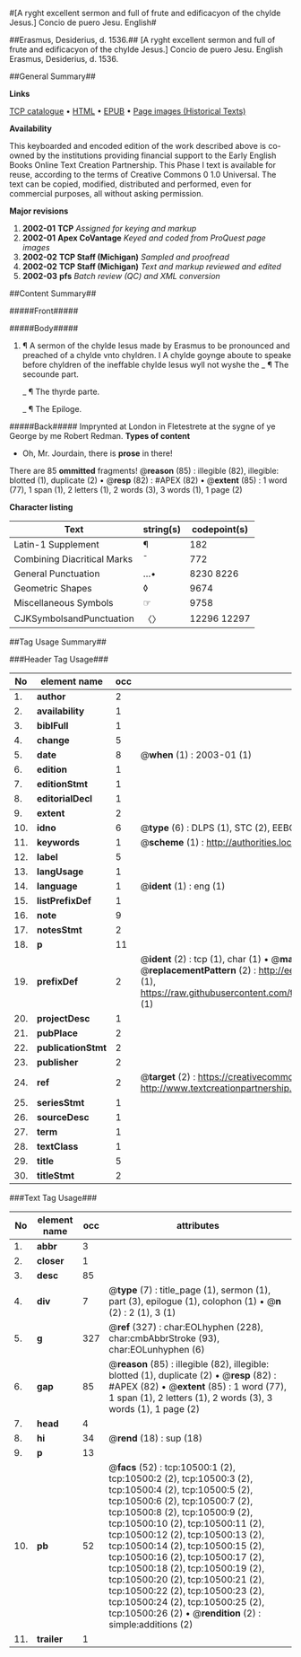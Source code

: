 #[A ryght excellent sermon and full of frute and edificacyon of the chylde Jesus.] Concio de puero Jesu. English#

##Erasmus, Desiderius, d. 1536.##
[A ryght excellent sermon and full of frute and edificacyon of the chylde Jesus.]
Concio de puero Jesu. English
Erasmus, Desiderius, d. 1536.

##General Summary##

**Links**

[TCP catalogue](http://www.ota.ox.ac.uk/tcp/)  • 
[HTML](http://tei.it.ox.ac.uk/tcp/Texts-HTML/free/A00/A00393.html)  • 
[EPUB](http://tei.it.ox.ac.uk/tcp/Texts-EPUB/free/A00/A00393.epub) • 
[Page images (Historical Texts)](https://data.historicaltexts.jisc.ac.uk/view?pubId=eebo-99845591e&pageId=eebo-99845591e-10500-1)

**Availability**

This keyboarded and encoded edition of the
	       work described above is co-owned by the institutions
	       providing financial support to the Early English Books
	       Online Text Creation Partnership. This Phase I text is
	       available for reuse, according to the terms of Creative
	       Commons 0 1.0 Universal. The text can be copied,
	       modified, distributed and performed, even for
	       commercial purposes, all without asking permission.

**Major revisions**

1. __2002-01__ __TCP__ *Assigned for keying and markup*
1. __2002-01__ __Apex CoVantage__ *Keyed and coded from ProQuest page images*
1. __2002-02__ __TCP Staff (Michigan)__ *Sampled and proofread*
1. __2002-02__ __TCP Staff (Michigan)__ *Text and markup reviewed and edited*
1. __2002-03__ __pfs__ *Batch review (QC) and XML conversion*

##Content Summary##

#####Front#####

#####Body#####

1. ¶ A sermon of the chylde Iesus made by Erasmus to be pronounced and preached of a chylde vnto chyldren.
I A chylde goynge aboute to speake before chyldren of the ineffable chylde Iesus wyll not wyshe the 
    _ ¶ The secounde part.

    _ ¶ The thyrde parte.

    _ ¶ The Epiloge.

#####Back#####
Imprynted at London in Fletestrete at the sygne of ye George by me Robert Redman.
**Types of content**

  * Oh, Mr. Jourdain, there is **prose** in there!

There are 85 **ommitted** fragments! 
 @__reason__ (85) : illegible (82), illegible: blotted (1), duplicate (2)  •  @__resp__ (82) : #APEX (82)  •  @__extent__ (85) : 1 word (77), 1 span (1), 2 letters (1), 2 words (3), 3 words (1), 1 page (2)

**Character listing**


|Text|string(s)|codepoint(s)|
|---|---|---|
|Latin-1 Supplement|¶|182|
|Combining             Diacritical Marks|̄|772|
|General Punctuation|…•|8230 8226|
|Geometric Shapes|◊|9674|
|Miscellaneous Symbols|☞|9758|
|CJKSymbolsandPunctuation|〈〉|12296 12297|

##Tag Usage Summary##

###Header Tag Usage###

|No|element name|occ|attributes|
|---|---|---|---|
|1.|__author__|2||
|2.|__availability__|1||
|3.|__biblFull__|1||
|4.|__change__|5||
|5.|__date__|8| @__when__ (1) : 2003-01 (1)|
|6.|__edition__|1||
|7.|__editionStmt__|1||
|8.|__editorialDecl__|1||
|9.|__extent__|2||
|10.|__idno__|6| @__type__ (6) : DLPS (1), STC (2), EEBO-CITATION (1), PROQUEST (1), VID (1)|
|11.|__keywords__|1| @__scheme__ (1) : http://authorities.loc.gov/ (1)|
|12.|__label__|5||
|13.|__langUsage__|1||
|14.|__language__|1| @__ident__ (1) : eng (1)|
|15.|__listPrefixDef__|1||
|16.|__note__|9||
|17.|__notesStmt__|2||
|18.|__p__|11||
|19.|__prefixDef__|2| @__ident__ (2) : tcp (1), char (1)  •  @__matchPattern__ (2) : ([0-9\-]+):([0-9IVX]+) (1), (.+) (1)  •  @__replacementPattern__ (2) : http://eebo.chadwyck.com/downloadtiff?vid=$1&page=$2 (1), https://raw.githubusercontent.com/textcreationpartnership/Texts/master/tcpchars.xml#$1 (1)|
|20.|__projectDesc__|1||
|21.|__pubPlace__|2||
|22.|__publicationStmt__|2||
|23.|__publisher__|2||
|24.|__ref__|2| @__target__ (2) : https://creativecommons.org/publicdomain/zero/1.0/ (1), http://www.textcreationpartnership.org/docs/. (1)|
|25.|__seriesStmt__|1||
|26.|__sourceDesc__|1||
|27.|__term__|1||
|28.|__textClass__|1||
|29.|__title__|5||
|30.|__titleStmt__|2||


###Text Tag Usage###

|No|element name|occ|attributes|
|---|---|---|---|
|1.|__abbr__|3||
|2.|__closer__|1||
|3.|__desc__|85||
|4.|__div__|7| @__type__ (7) : title_page (1), sermon (1), part (3), epilogue (1), colophon (1)  •  @__n__ (2) : 2 (1), 3 (1)|
|5.|__g__|327| @__ref__ (327) : char:EOLhyphen (228), char:cmbAbbrStroke (93), char:EOLunhyphen (6)|
|6.|__gap__|85| @__reason__ (85) : illegible (82), illegible: blotted (1), duplicate (2)  •  @__resp__ (82) : #APEX (82)  •  @__extent__ (85) : 1 word (77), 1 span (1), 2 letters (1), 2 words (3), 3 words (1), 1 page (2)|
|7.|__head__|4||
|8.|__hi__|34| @__rend__ (18) : sup (18)|
|9.|__p__|13||
|10.|__pb__|52| @__facs__ (52) : tcp:10500:1 (2), tcp:10500:2 (2), tcp:10500:3 (2), tcp:10500:4 (2), tcp:10500:5 (2), tcp:10500:6 (2), tcp:10500:7 (2), tcp:10500:8 (2), tcp:10500:9 (2), tcp:10500:10 (2), tcp:10500:11 (2), tcp:10500:12 (2), tcp:10500:13 (2), tcp:10500:14 (2), tcp:10500:15 (2), tcp:10500:16 (2), tcp:10500:17 (2), tcp:10500:18 (2), tcp:10500:19 (2), tcp:10500:20 (2), tcp:10500:21 (2), tcp:10500:22 (2), tcp:10500:23 (2), tcp:10500:24 (2), tcp:10500:25 (2), tcp:10500:26 (2)  •  @__rendition__ (2) : simple:additions (2)|
|11.|__trailer__|1||

